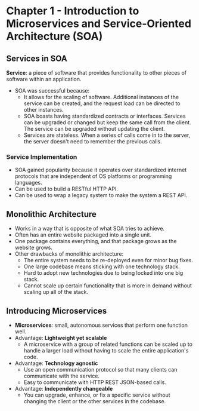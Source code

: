 # Chapter 1 - Introduction to Microservices and Service-Oriented Architecture (SOA)

## Services in SOA

**Service**: a piece of software that provides functionality to other pieces of software within an application.

- SOA was successful because:
  - It allows for the scaling of software. Additional instances of the service can be created, and the request load can be directed to other instances.
  - SOA boasts having standardized contracts or interfaces. Services can be upgraded or changed but keep the same call from the client. The service can be upgraded without updating the client.
  - Services are stateless. When a series of calls come in to the server, the server doesn't need to remember the previous calls.

### Service Implementation

- SOA gained popularity because it operates over standardized internet protocols that are independent of OS platforms or programming languages.
- Can be used to build a RESTful HTTP API.
- Can be used to wrap a legacy system to make the system a REST API.

## Monolithic Architecture

- Works in a way that is opposite of what SOA tries to achieve.
- Often has an entire website packaged into a single unit.
- One package contains everything, and that package grows as the website grows.
- Other drawbacks of monolithic architecture:
  - The entire system needs to be re-deployed even for minor bug fixes.
  - One large codebase means sticking with one technology stack.
  - Hard to adopt new technologies due to being locked into one big stack.
  - Cannot scale up certain functionality that is more in demand without scaling up all of the stack.

## Introducing Microservices

- **Microservices**: small, autonomous services that perform one function well.
- Advantage: **Lightweight yet scalable**
  - A microservice with a group of related functions can be scaled up to handle a larger load without having to scale the entire application's code.
- Advantage: **Technology agnostic**
  - Use an open communication protocol so that many clients can communicate with the service.
  - Easy to communicate with HTTP REST JSON-based calls.
- Advantage: **Independently changeable**
  - You can upgrade, enhance, or fix a specific service without changing the client or the other services in the codebase.
